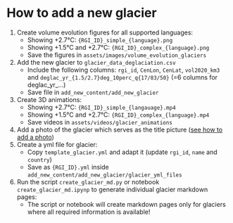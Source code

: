 # How to add a new glacier

1. Create volume evolution figures for all supported languages:
	- Showing +2.7°C: `{RGI_ID}_simple_{language}.png`
	- Showing +1.5°C and +2.7°C: `{RGI_ID}_complex_{language}.png`
	- Save the figures in `assets/images/volume_evolution_glaciers`
2. Add the new glacier to `glacier_data_deglaciation.csv`
	- Include the following columns: `rgi_id`, `CenLon`, `CenLat`, `vol2020_km3` and `deglac_yr_{1.5/2.7}deg_10perc_q{17/83/50}` (=6 columns for deglac_yr_...)
  	- Save file in `add_new_content/add_new_glacier`
3. Create 3D animations:
	- Showing +2.7°C: `{RGI_ID}_simple_{langauage}.mp4`
	- Showing +1.5°C and +2.7°C: `{RGI_ID}_complex_{language}.mp4`
  	- Save videos in `assets/videos/glacier_animations`
4. Add a photo of the glacier which serves as the title picture ([see how to add a photo](../add_new_photo/how_to_add_new_photos.md))
5. Create a yml file for glacier:
	- Copy `template_glacier.yml` and adapt it (update `rgi_id`, `name` and `country`)
	- Save as `{RGI_ID}.yml` inside  `add_new_content/add_new_glacier/glacier_yml_files`
6. Run the script `create_glacier_md.py` or notebook `create_glacier_md.ipynp` to generate individual glacier markdown pages:
	- The script or notebook will create markdown pages only for glaciers where all required information is available!
